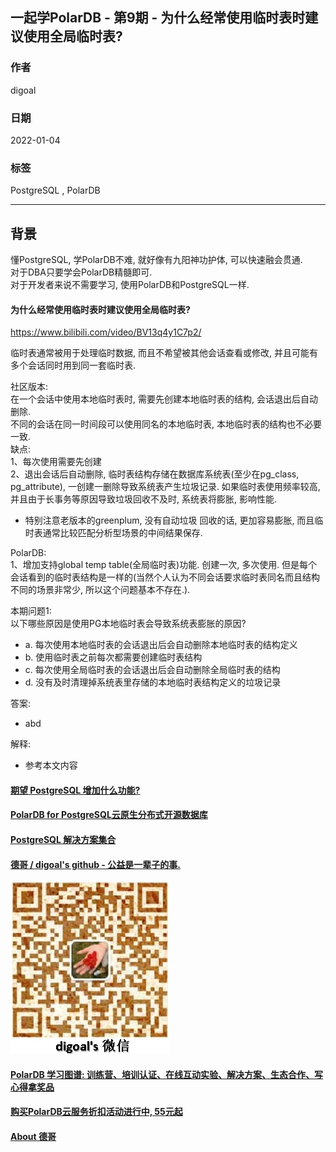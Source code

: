 ## 一起学PolarDB - 第9期 - 为什么经常使用临时表时建议使用全局临时表?            
                              
### 作者                       
digoal                              
                              
### 日期                              
2022-01-04                             
                              
### 标签                              
PostgreSQL , PolarDB                               
                              
----                              
                              
## 背景              
懂PostgreSQL, 学PolarDB不难, 就好像有九阳神功护体, 可以快速融会贯通.                     
对于DBA只要学会PolarDB精髓即可.                     
对于开发者来说不需要学习, 使用PolarDB和PostgreSQL一样.                                
          
#### 为什么经常使用临时表时建议使用全局临时表?         
https://www.bilibili.com/video/BV13q4y1C7p2/  
  
临时表通常被用于处理临时数据, 而且不希望被其他会话查看或修改, 并且可能有多个会话同时用到同一套临时表.    
  
社区版本:      
在一个会话中使用本地临时表时, 需要先创建本地临时表的结构, 会话退出后自动删除.   
不同的会话在同一时间段可以使用同名的本地临时表, 本地临时表的结构也不必要一致.   
缺点:  
1、每次使用需要先创建  
2、退出会话后自动删除, 临时表结构存储在数据库系统表(至少在pg_class, pg_attribute), 一创建一删除导致系统表产生垃圾记录. 如果临时表使用频率较高, 并且由于长事务等原因导致垃圾回收不及时, 系统表将膨胀, 影响性能.   
- 特别注意老版本的greenplum, 没有自动垃圾 回收的话, 更加容易膨胀, 而且临时表通常比较匹配分析型场景的中间结果保存.  
           
PolarDB:         
1、增加支持global temp table(全局临时表)功能. 创建一次, 多次使用. 但是每个会话看到的临时表结构是一样的(当然个人认为不同会话要求临时表同名而且结构不同的场景非常少, 所以这个问题基本不存在.).   
  
本期问题1:          
以下哪些原因是使用PG本地临时表会导致系统表膨胀的原因?     
- a. 每次使用本地临时表的会话退出后会自动删除本地临时表的结构定义          
- b. 使用临时表之前每次都需要创建临时表结构    
- c. 每次使用全局临时表的会话退出后会自动删除全局临时表的结构   
- d. 没有及时清理掉系统表里存储的本地临时表结构定义的垃圾记录   
                    
答案:                    
- abd           
                
解释:                
- 参考本文内容           
    
    
  
#### [期望 PostgreSQL 增加什么功能?](https://github.com/digoal/blog/issues/76 "269ac3d1c492e938c0191101c7238216")
  
  
#### [PolarDB for PostgreSQL云原生分布式开源数据库](https://github.com/ApsaraDB/PolarDB-for-PostgreSQL "57258f76c37864c6e6d23383d05714ea")
  
  
#### [PostgreSQL 解决方案集合](https://yq.aliyun.com/topic/118 "40cff096e9ed7122c512b35d8561d9c8")
  
  
#### [德哥 / digoal's github - 公益是一辈子的事.](https://github.com/digoal/blog/blob/master/README.md "22709685feb7cab07d30f30387f0a9ae")
  
  
![digoal's wechat](../pic/digoal_weixin.jpg "f7ad92eeba24523fd47a6e1a0e691b59")
  
  
#### [PolarDB 学习图谱: 训练营、培训认证、在线互动实验、解决方案、生态合作、写心得拿奖品](https://www.aliyun.com/database/openpolardb/activity "8642f60e04ed0c814bf9cb9677976bd4")
  
  
#### [购买PolarDB云服务折扣活动进行中, 55元起](https://www.aliyun.com/activity/new/polardb-yunparter?userCode=bsb3t4al "e0495c413bedacabb75ff1e880be465a")
  
  
#### [About 德哥](https://github.com/digoal/blog/blob/master/me/readme.md "a37735981e7704886ffd590565582dd0")
  
